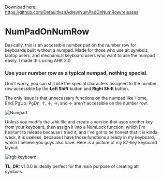 Download here: https://github.com/DefaultIvanAdrey/NumPadOnNumRow/releases

# NumPadOnNumRow
Basically, this is an accessible number pad on the number row for keyboards built without a numpad.  Made for those who use alt symbols, laptop users, and mechanical keyboard users who want to use the numpad easily.  I made this using AHK 2.0.

### Use your number row as a typical numpad, nothing special.

Don't worry, you can still use the special characters assigned to the number row accessible by the **Left Shift** button and **Right Shift** button.

The only issue is that unnecessary functions on the numpad like Home, End, PgUp, PgDn, ↑, ↓, →, and ← aren't accessible on the number row.

![Numpad](https://github.com/DefaultIvanAdrey/NumPadOnNumRow/assets/125253072/11862789-445a-45a0-983a-18441a6417a3)

Unless you modify the .ahk file and create a version that uses another key from your keyboard, then assign it into a NumLock function, which I'm hesitant to release because I tried it, and I've got to be honest that it is kinda wack, it is useless, because I have those functions already in my keyboard, which I believe you guys also have. Here is a picture of my 87-key keyboard layout:

![rgb keyboard](https://github.com/DefaultIvanAdrey/NumPadOnNumRow/assets/125253072/767d311b-2c56-4214-bac1-fc04bf3c4c99)

**TL; DR:** v1.0.0 is ideally perfect for the main purpose of creating alt symbols.
